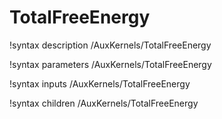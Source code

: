 <!-- MOOSE Documentation Stub: Remove this when content is added. -->

# TotalFreeEnergy

!syntax description /AuxKernels/TotalFreeEnergy

!syntax parameters /AuxKernels/TotalFreeEnergy

!syntax inputs /AuxKernels/TotalFreeEnergy

!syntax children /AuxKernels/TotalFreeEnergy
